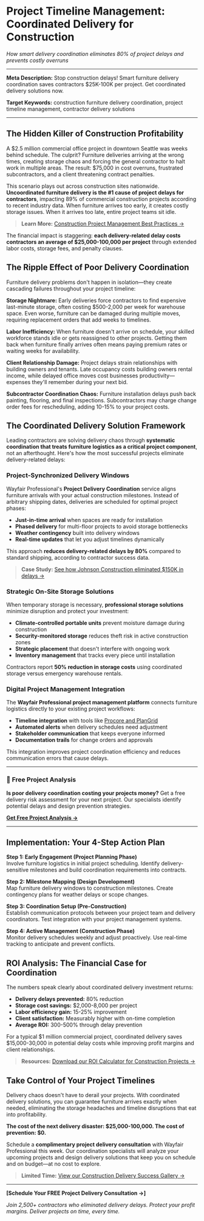 # Project Timeline Management: Coordinated Delivery for Construction

*How smart delivery coordination eliminates 80% of project delays and prevents costly overruns*

---

**Meta Description:** Stop construction delays! Smart furniture delivery coordination saves contractors $25K-100K per project. Get coordinated delivery solutions now.

**Target Keywords:** construction furniture delivery coordination, project timeline management, contractor delivery solutions

---

## The Hidden Killer of Construction Profitability

A $2.5 million commercial office project in downtown Seattle was weeks behind schedule. The culprit? Furniture deliveries arriving at the wrong times, creating storage chaos and forcing the general contractor to halt work in multiple areas. The result: $75,000 in cost overruns, frustrated subcontractors, and a client threatening contract penalties.

This scenario plays out across construction sites nationwide. **Uncoordinated furniture delivery is the #1 cause of project delays for contractors**, impacting 89% of commercial construction projects according to recent industry data. When furniture arrives too early, it creates costly storage issues. When it arrives too late, entire project teams sit idle.

> **Learn More:** [Construction Project Management Best Practices →](/construction-project-management-guide)

The financial impact is staggering: **each delivery-related delay costs contractors an average of $25,000-100,000 per project** through extended labor costs, storage fees, and penalty clauses.

## The Ripple Effect of Poor Delivery Coordination

Furniture delivery problems don't happen in isolation—they create cascading failures throughout your project timeline:

**Storage Nightmare:** Early deliveries force contractors to find expensive last-minute storage, often costing $500-2,000 per week for warehouse space. Even worse, furniture can be damaged during multiple moves, requiring replacement orders that add weeks to timelines.

**Labor Inefficiency:** When furniture doesn't arrive on schedule, your skilled workforce stands idle or gets reassigned to other projects. Getting them back when furniture finally arrives often means paying premium rates or waiting weeks for availability.

**Client Relationship Damage:** Project delays strain relationships with building owners and tenants. Late occupancy costs building owners rental income, while delayed office moves cost businesses productivity—expenses they'll remember during your next bid.

**Subcontractor Coordination Chaos:** Furniture installation delays push back painting, flooring, and final inspections. Subcontractors may charge change order fees for rescheduling, adding 10-15% to your project costs.

## The Coordinated Delivery Solution Framework

Leading contractors are solving delivery chaos through **systematic coordination that treats furniture logistics as a critical project component**, not an afterthought. Here's how the most successful projects eliminate delivery-related delays:

### Project-Synchronized Delivery Windows

Wayfair Professional's **Project Delivery Coordination** service aligns furniture arrivals with your actual construction milestones. Instead of arbitrary shipping dates, deliveries are scheduled for optimal project phases:

- **Just-in-time arrival** when spaces are ready for installation
- **Phased delivery** for multi-floor projects to avoid storage bottlenecks  
- **Weather contingency** built into delivery windows
- **Real-time updates** that let you adjust timelines dynamically

This approach **reduces delivery-related delays by 80%** compared to standard shipping, according to contractor success data.

> **Case Study:** [See how Johnson Construction eliminated $150K in delays →](/contractor-success-stories)

### Strategic On-Site Storage Solutions

When temporary storage is necessary, **professional storage solutions** minimize disruption and protect your investment:

- **Climate-controlled portable units** prevent moisture damage during construction
- **Security-monitored storage** reduces theft risk in active construction zones
- **Strategic placement** that doesn't interfere with ongoing work
- **Inventory management** that tracks every piece until installation

Contractors report **50% reduction in storage costs** using coordinated storage versus emergency warehouse rentals.

### Digital Project Management Integration

The **Wayfair Professional project management platform** connects furniture logistics directly to your existing project workflows:

- **Timeline integration** with tools like [Procore and PlanGrid](/project-management-integrations)
- **Automated alerts** when delivery schedules need adjustment
- **Stakeholder communication** that keeps everyone informed
- **Documentation trails** for change orders and approvals

This integration improves project coordination efficiency and reduces communication errors that cause delays.

---

### 🎯 **Free Project Analysis**
**Is poor delivery coordination costing your projects money?** Get a free delivery risk assessment for your next project. Our specialists identify potential delays and design prevention strategies.

**[Get Free Project Analysis →](/project-delivery-assessment)**

---

## Implementation: Your 4-Step Action Plan

**Step 1: Early Engagement (Project Planning Phase)**  
Involve furniture logistics in initial project scheduling. Identify delivery-sensitive milestones and build coordination requirements into contracts.

**Step 2: Milestone Mapping (Design Development)**  
Map furniture delivery windows to construction milestones. Create contingency plans for weather delays or scope changes.

**Step 3: Coordination Setup (Pre-Construction)**  
Establish communication protocols between your project team and delivery coordinators. Test integration with your project management systems.

**Step 4: Active Management (Construction Phase)**  
Monitor delivery schedules weekly and adjust proactively. Use real-time tracking to anticipate and prevent conflicts.

## ROI Analysis: The Financial Case for Coordination

The numbers speak clearly about coordinated delivery investment returns:

- **Delivery delays prevented:** 80% reduction
- **Storage cost savings:** $2,000-8,000 per project
- **Labor efficiency gain:** 15-25% improvement
- **Client satisfaction:** Measurably higher with on-time completion
- **Average ROI:** 300-500% through delay prevention

For a typical $1 million commercial project, coordinated delivery saves $15,000-30,000 in potential delay costs while improving profit margins and client relationships.

> **Resources:** [Download our ROI Calculator for Construction Projects →](/construction-roi-calculator)

## Take Control of Your Project Timelines

Delivery chaos doesn't have to derail your projects. With coordinated delivery solutions, you can guarantee furniture arrives exactly when needed, eliminating the storage headaches and timeline disruptions that eat into profitability.

**The cost of the next delivery disaster: $25,000-100,000. The cost of prevention: $0.**

Schedule a **complimentary project delivery consultation** with Wayfair Professional this week. Our coordination specialists will analyze your upcoming projects and design delivery solutions that keep you on schedule and on budget—at no cost to explore.

> **Limited Time:** [View our Construction Delivery Success Gallery →](/construction-success-stories)

---

**[Schedule Your FREE Project Delivery Consultation →]**

*Join 2,500+ contractors who eliminated delivery delays. Protect your profit margins. Deliver projects on time, every time.* 